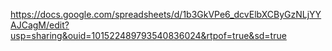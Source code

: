 https://docs.google.com/spreadsheets/d/1b3GkVPe6_dcvElbXCByGzNLjYYAJCagM/edit?usp=sharing&ouid=101522489793540836024&rtpof=true&sd=true